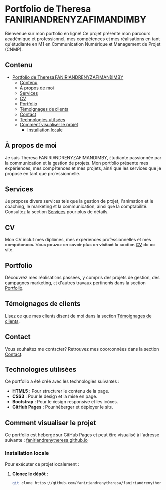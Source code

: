# Portfolio de Theresa FANIRIANDRENYZAFIMANDIMBY

Bienvenue sur mon portfolio en ligne! Ce projet présente mon parcours académique et professionnel, mes compétences et mes réalisations en tant qu'étudiante en M1 en Communication Numérique et Management de Projet (CNMP).

## Contenu

- [Portfolio de Theresa FANIRIANDRENYZAFIMANDIMBY](#portfolio-de-theresa-faniriandrenyzafimandimby)
  - [Contenu](#contenu)
  - [À propos de moi](#à-propos-de-moi)
  - [Services](#services)
  - [CV](#cv)
  - [Portfolio](#portfolio)
  - [Témoignages de clients](#témoignages-de-clients)
  - [Contact](#contact)
  - [Technologies utilisées](#technologies-utilisées)
  - [Comment visualiser le projet](#comment-visualiser-le-projet)
    - [Installation locale](#installation-locale)

## À propos de moi

Je suis Theresa FANIRIANDRENYZAFIMANDIMBY, étudiante passionnée par la communication et la gestion de projets. Mon portfolio présente mes expériences, mes compétences et mes projets, ainsi que les services que je propose en tant que professionnelle.

## Services

Je propose divers services tels que la gestion de projet, l'animation et le coaching, le marketing et la communication, ainsi que la comptabilité. Consultez la section [Services](#Services) pour plus de détails.

## CV

Mon CV inclut mes diplômes, mes expériences professionnelles et mes compétences. Vous pouvez en savoir plus en visitant la section [CV](#CV) de ce site.

## Portfolio

Découvrez mes réalisations passées, y compris des projets de gestion, des campagnes marketing, et d'autres travaux pertinents dans la section [Portfolio](#Portfolio).

## Témoignages de clients

Lisez ce que mes clients disent de moi dans la section [Témoignages de clients](#Témoignages-de-clients).

## Contact

Vous souhaitez me contacter? Retrouvez mes coordonnées dans la section [Contact](#Contact).

## Technologies utilisées

Ce portfolio a été créé avec les technologies suivantes :

- **HTML5** : Pour structurer le contenu de la page.
- **CSS3** : Pour le design et la mise en page.
- **Bootstrap** : Pour le design responsive et les icônes.
- **GitHub Pages** : Pour héberger et déployer le site.

## Comment visualiser le projet

Ce portfolio est hébergé sur GitHub Pages et peut être visualisé à l'adresse suivante : [faniriandrenytheresa.github.io](https://faniriandrenytheresa.github.io)

### Installation locale

Pour exécuter ce projet localement :

1. **Clonez le dépôt** :
   ```bash
   git clone https://github.com/faniriandrenytheresa/faniriandrenytheresa.github.io.git
